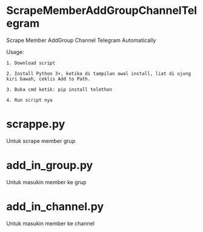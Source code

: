 # ScrapeMemberAddGroupChannelTelegram
Scrape Member AddGroup Channel Telegram Automatically




Usage:

    1. Download script

    2. Install Python 3+, ketika di tampilan awal install, liat di ujung kiri bawah, ceklis Add to Path. 

    3. Buka cmd ketik: pip install telethon
    
    4. Run script nya 



# scrappe.py

Untuk scrape member grup

# add_in_group.py

Untuk masukin member ke grup

# add_in_channel.py

Untuk masukin member ke channel
